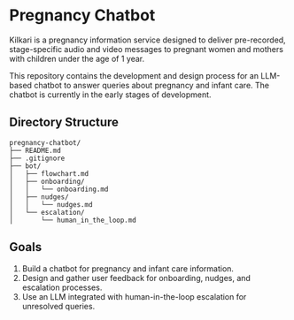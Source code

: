 # Pregnancy Chatbot

Kilkari is a pregnancy information service designed to deliver pre-recorded, stage-specific audio and video messages to pregnant women and mothers with children under the age of 1 year.

This repository contains the development and design process for an LLM-based chatbot to answer queries about pregnancy and infant care. The chatbot is currently in the early stages of development.

## Directory Structure

```
pregnancy-chatbot/
├── README.md
├── .gitignore
├── bot/
│   ├── flowchart.md
│   ├── onboarding/
│   │   └── onboarding.md
│   ├── nudges/
│   │   └── nudges.md
│   └── escalation/
│       └── human_in_the_loop.md
```

## Goals

1. Build a chatbot for pregnancy and infant care information.
2. Design and gather user feedback for onboarding, nudges, and escalation processes.
3. Use an LLM integrated with human-in-the-loop escalation for unresolved queries.
